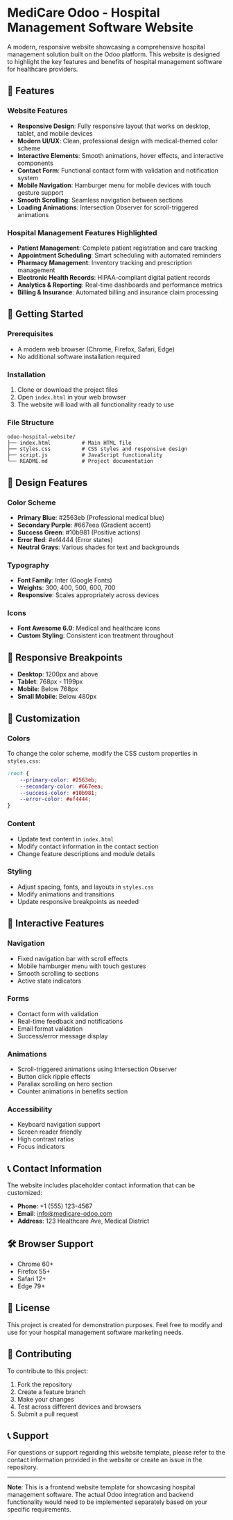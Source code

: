 # MediCare Odoo - Hospital Management Software Website

A modern, responsive website showcasing a comprehensive hospital management solution built on the Odoo platform. This website is designed to highlight the key features and benefits of hospital management software for healthcare providers.

## 🏥 Features

### Website Features
- **Responsive Design**: Fully responsive layout that works on desktop, tablet, and mobile devices
- **Modern UI/UX**: Clean, professional design with medical-themed color scheme
- **Interactive Elements**: Smooth animations, hover effects, and interactive components
- **Contact Form**: Functional contact form with validation and notification system
- **Mobile Navigation**: Hamburger menu for mobile devices with touch gesture support
- **Smooth Scrolling**: Seamless navigation between sections
- **Loading Animations**: Intersection Observer for scroll-triggered animations

### Hospital Management Features Highlighted
- **Patient Management**: Complete patient registration and care tracking
- **Appointment Scheduling**: Smart scheduling with automated reminders
- **Pharmacy Management**: Inventory tracking and prescription management
- **Electronic Health Records**: HIPAA-compliant digital patient records
- **Analytics & Reporting**: Real-time dashboards and performance metrics
- **Billing & Insurance**: Automated billing and insurance claim processing

## 🚀 Getting Started

### Prerequisites
- A modern web browser (Chrome, Firefox, Safari, Edge)
- No additional software installation required

### Installation
1. Clone or download the project files
2. Open `index.html` in your web browser
3. The website will load with all functionality ready to use

### File Structure
```
odoo-hospital-website/
├── index.html          # Main HTML file
├── styles.css          # CSS styles and responsive design
├── script.js           # JavaScript functionality
└── README.md           # Project documentation
```

## 🎨 Design Features

### Color Scheme
- **Primary Blue**: #2563eb (Professional medical blue)
- **Secondary Purple**: #667eea (Gradient accent)
- **Success Green**: #10b981 (Positive actions)
- **Error Red**: #ef4444 (Error states)
- **Neutral Grays**: Various shades for text and backgrounds

### Typography
- **Font Family**: Inter (Google Fonts)
- **Weights**: 300, 400, 500, 600, 700
- **Responsive**: Scales appropriately across devices

### Icons
- **Font Awesome 6.0**: Medical and healthcare icons
- **Custom Styling**: Consistent icon treatment throughout

## 📱 Responsive Breakpoints

- **Desktop**: 1200px and above
- **Tablet**: 768px - 1199px
- **Mobile**: Below 768px
- **Small Mobile**: Below 480px

## 🔧 Customization

### Colors
To change the color scheme, modify the CSS custom properties in `styles.css`:

```css
:root {
    --primary-color: #2563eb;
    --secondary-color: #667eea;
    --success-color: #10b981;
    --error-color: #ef4444;
}
```

### Content
- Update text content in `index.html`
- Modify contact information in the contact section
- Change feature descriptions and module details

### Styling
- Adjust spacing, fonts, and layouts in `styles.css`
- Modify animations and transitions
- Update responsive breakpoints as needed

## 🌟 Interactive Features

### Navigation
- Fixed navigation bar with scroll effects
- Mobile hamburger menu with touch gestures
- Smooth scrolling to sections
- Active state indicators

### Forms
- Contact form with validation
- Real-time feedback and notifications
- Email format validation
- Success/error message display

### Animations
- Scroll-triggered animations using Intersection Observer
- Button click ripple effects
- Parallax scrolling on hero section
- Counter animations in benefits section

### Accessibility
- Keyboard navigation support
- Screen reader friendly
- High contrast ratios
- Focus indicators

## 📞 Contact Information

The website includes placeholder contact information that can be customized:

- **Phone**: +1 (555) 123-4567
- **Email**: info@medicare-odoo.com
- **Address**: 123 Healthcare Ave, Medical District

## 🛠️ Browser Support

- Chrome 60+
- Firefox 55+
- Safari 12+
- Edge 79+

## 📄 License

This project is created for demonstration purposes. Feel free to modify and use for your hospital management software marketing needs.

## 🤝 Contributing

To contribute to this project:

1. Fork the repository
2. Create a feature branch
3. Make your changes
4. Test across different devices and browsers
5. Submit a pull request

## 📞 Support

For questions or support regarding this website template, please refer to the contact information provided in the website or create an issue in the repository.

---

**Note**: This is a frontend website template for showcasing hospital management software. The actual Odoo integration and backend functionality would need to be implemented separately based on your specific requirements. 